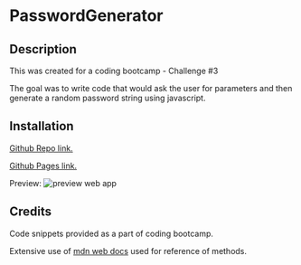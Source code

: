 # PasswordGenerator

## Description

This was created for a coding bootcamp - Challenge #3

The goal was to write code that would ask the user for parameters and then generate a random password string using javascript.

## Installation

[Github Repo link.](https://github.com/flying-tadpole/PasswordGenerator)

[Github Pages link.](https://flying-tadpole.github.io/PasswordGenerator/)

Preview:
![preview web app](./assets/Screenshot2023-08-07151645.png)

## Credits

Code snippets provided as a part of coding bootcamp.

Extensive use of [mdn web docs](https://developer.mozilla.org/en-US/) used for reference of methods. 
